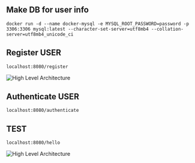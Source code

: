 ## Make DB for user info
```
docker run -d --name docker-mysql -e MYSQL_ROOT_PASSWORD=password -p 3306:3306 mysql:latest --character-set-server=utf8mb4 --collation-server=utf8mb4_unicode_ci
```

## Register USER
```
localhost:8080/register
```
![High Level Architecture](./agones-openmatch-multicluster.final.png)

## Authenticate USER
```
localhost:8080/authenticate
```

## TEST
```
localhost:8080/hello
```
![High Level Architecture](./agones-openmatch-multicluster.final.png)
